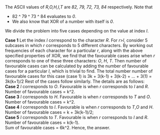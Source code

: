The ASCII values of *R,O,H,I,T* are *82, 79, 72, 73, 84* respectively. Note that 
- 82 ^ 79 ^ 73 ^ 84 evaluates to *0*. 
- We also know that XOR of a number with itself is *0*.  

We divide the problem into five cases depending on the value at index *l*.

**Case 1** Let the index *l* correspond to the character *R*. For *r*>*l*, consider 5 subcases in which *r* corresponds to 5 different characters. By working out frequencies of each character for a particular *r*, along with the above specified properties of XOR, we find that the favourable cases arise when *r* corresponds to one of these three characters: *O*, *H*, *T*. Then number of favourable cases can be calculated by adding the number of favourable cases for a particular *l*, which is trivial to find. The total number number of favourable cases for this case (case 1) is 
3k + 3(k-1) + 3(k-2) + ... + 3(1) = 3k(k+1)/2
Rest of the cases follow similarly. The details are as follows:  
**Case 2** *l* corresponds to *O*. Favourable is when *r* corresponds to *I* and *R*. Number of favourable cases = k^2.  
**Case 3** *l* corresponds to *H*. Favourable is when *r* corresponds to *T* and *O*. Number of favourable cases = k^2.  
**Case 4** *l* corresponds to *I*. Favourable is when *r* corresponds to *T*,*O* and *H*. Number of favourable cases = k + 3k(k-1)/2;  
**Case 5** *l* corresponds to *T*. Favourable is when *r* corresponds to *I* and *R*. Number of favourable cases = k(k-1).  
Sum of favourable cases = 6k^2. Hence, the answer.
